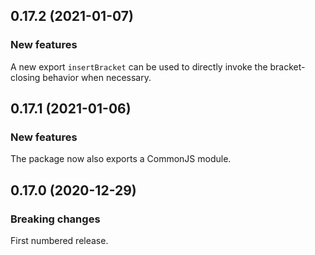 ## 0.17.2 (2021-01-07)

### New features

A new export `insertBracket` can be used to directly invoke the bracket-closing behavior when necessary.

## 0.17.1 (2021-01-06)

### New features

The package now also exports a CommonJS module.

## 0.17.0 (2020-12-29)

### Breaking changes

First numbered release.

